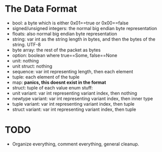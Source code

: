 # The Data Format
- bool: a byte which is either 0x01==true or 0x00==false
- signed/unsigned integers: the normal big endian byte representation
- floats: also normal big endian byte representation
- string: var int as the string length in bytes, and then the bytes of the string. UTF-8
- byte array: the rest of the packet as bytes
- option: boolean where true==Some, false==None
- unit: nothing
- unit struct: nothing
- sequence: var int representing length, then each element
- tuple: each element of the tuple
- map: **panics, this doesnt exist in the format**
- struct: tuple of each value
enum stuff:
- unit variant: var int representing variant index, then nothing
- newtype variant: var int representing variant index, then inner type
- tuple variant: var int representing variant index, then tuple
- struct variant: var int representing variant index, then tuple

# TODO
- Organize everything, comment everything, general cleanup.
